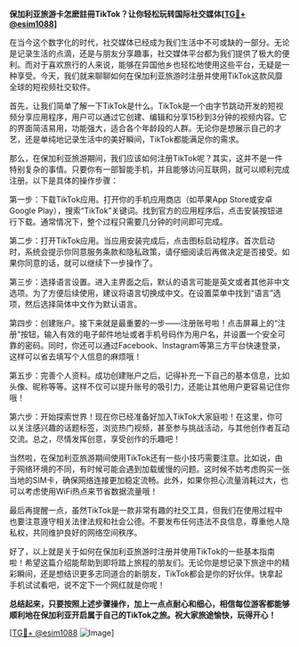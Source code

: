 **保加利亚旅游卡怎麽註冊TikTok？让你轻松玩转国际社交媒体[[TG💪+ @esim1088](https://t.me/s/esim1088)]**

在当今这个数字化的时代，社交媒体已经成为我们生活中不可或缺的一部分。无论是记录生活的点滴，还是与朋友分享趣事，社交媒体平台都为我们提供了极大的便利。而对于喜欢旅行的人来说，能够在异国他乡也轻松地使用这些平台，无疑是一种享受。今天，我们就来聊聊如何在保加利亚旅游时注册并使用TikTok这款风靡全球的短视频社交软件。

首先，让我们简单了解一下TikTok是什么。TikTok是一个由字节跳动开发的短视频分享应用程序，用户可以通过它创建、编辑和分享15秒到3分钟的视频内容。它的界面简洁易用，功能强大，适合各个年龄段的人群。无论你是想展示自己的才艺，还是单纯地记录生活中的美好瞬间，TikTok都能满足你的需求。

那么，在保加利亚旅游期间，我们应该如何注册TikTok呢？其实，这并不是一件特别复杂的事情。只要你有一部智能手机，并且能够访问互联网，就可以顺利完成注册。以下是具体的操作步骤：

第一步：下载TikTok应用。打开你的手机应用商店（如苹果App Store或安卓Google Play），搜索“TikTok”关键词。找到官方的应用程序后，点击安装按钮进行下载。通常情况下，整个过程只需要几分钟的时间即可完成。

第二步：打开TikTok应用。当应用安装完成后，点击图标启动程序。首次启动时，系统会提示你同意服务条款和隐私政策，请仔细阅读后再做决定是否接受。如果你同意的话，就可以继续下一步操作了。

第三步：选择语言设置。进入主界面之后，默认的语言可能是英文或者其他非中文选项。为了方便后续使用，建议将语言切换成中文。在设置菜单中找到“语言”选项，然后选择简体中文作为默认语言。

第四步：创建账户。接下来就是最重要的一步——注册账号啦！点击屏幕上的“注册”按钮，输入有效的电子邮件地址或者手机号码作为用户名，并设置一个安全可靠的密码。同时，你还可以通过Facebook、Instagram等第三方平台快速登录，这样可以省去填写个人信息的麻烦哦！

第五步：完善个人资料。成功创建账户之后，记得补充一下自己的基本信息，比如头像、昵称等等。这样不仅可以提升账号的吸引力，还能让其他用户更容易记住你哦！

第六步：开始探索世界！现在你已经准备好加入TikTok大家庭啦！在这里，你可以关注感兴趣的话题标签，浏览热门视频，甚至参与挑战活动，与其他创作者互动交流。总之，尽情发挥创意，享受创作的乐趣吧！

当然啦，在保加利亚旅游期间使用TikTok还有一些小技巧需要注意。比如说，由于网络环境的不同，有时候可能会遇到加载缓慢的问题。这时候不妨考虑购买一张当地的SIM卡，确保网络连接更加稳定流畅。此外，如果你担心流量消耗过大，也可以考虑使用WiFi热点来节省数据流量哦！

最后再提醒一点，虽然TikTok是一款非常有趣的社交工具，但我们在使用过程中也要注意遵守相关法律法规和社会公德。不要发布任何违法不良信息，尊重他人隐私权，共同维护良好的网络空间秩序。

好了，以上就是关于如何在保加利亚旅游时注册并使用TikTok的一些基本指南啦！希望这篇介绍能帮助到即将踏上旅程的朋友们。无论你是想记录下旅途中的精彩瞬间，还是想结识更多志同道合的新朋友，TikTok都会是你的好伙伴。快拿起手机试试看吧，说不定下一个网红就是你呢！

**总结起来，只要按照上述步骤操作，加上一点点耐心和细心，相信每位游客都能够顺利地在保加利亚开启属于自己的TikTok之旅。祝大家旅途愉快，玩得开心！**

[[TG💪+ @esim1088](https://t.me/s/esim1088) ![Image](https://i.postimg.cc/4NQfJmqS/Snipaste-2025-05-13-00-14-12.png)]
